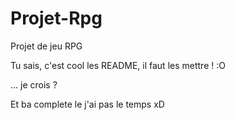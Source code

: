 # Projet-Rpg
Projet de jeu RPG 

Tu sais, c'est cool les README, il faut les mettre ! :O



... je crois ?

Et  ba complete le j'ai pas le temps xD
